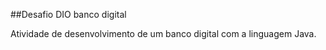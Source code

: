 ##Desafio DIO banco digital

Atividade de desenvolvimento de um banco digital com a linguagem Java.
